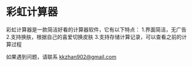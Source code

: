 # 彩虹计算器

彩虹计算器是一款简洁好看的计算器软件，它有以下特点：
1.界面简洁，无广告
2.支持换肤，根据自己的喜爱切换皮肤
3.支持存储计算记录，可以查看之前的计算过程

如果遇到问题，请联系 kkzhan902@gmail.com
